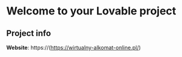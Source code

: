 # Welcome to your Lovable project

## Project info

**Website**: https://(https://wirtualny-alkomat-online.pl/)

